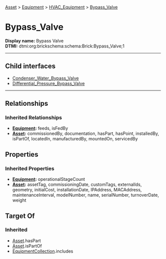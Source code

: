 [Asset](../../../Asset.md) > [Equipment](../../Equipment.md) > [HVAC_Equipment](../HVAC_Equipment.md) > [Bypass_Valve](#)
# Bypass_Valve

**Display name:** Bypass Valve<br />
**DTMI:** dtmi:org:brickschema:schema:Brick:Bypass_Valve;1

---


## Child interfaces
* [Condenser_Water_Bypass_Valve](Condenser_Water_Bypass_Valve.md)
* [Differential_Pressure_Bypass_Valve](Differential_Pressure_Bypass_Valve.md)

---
## Relationships
### Inherited Relationships
* **[Equipment](../../Equipment.md):** feeds, isFedBy
* **[Asset](../../../Asset.md):** commissionedBy, documentation, hasPart, hasPoint, installedBy, isPartOf, locatedIn, manufacturedBy, mountedOn, servicedBy
## Properties
### Inherited Properties
* **[Equipment](../../Equipment.md):** operationalStageCount
* **[Asset](../../../Asset.md):** assetTag, commissioningDate, customTags, externalIds, geometry, initialCost, installationDate, IPAddress, MACAddress, maintenanceInterval, modelNumber, name, serialNumber, turnoverDate, weight
## Target Of
### Inherited
* [Asset](../../../Asset.md).hasPart
* [Asset](../../../Asset.md).isPartOf
* [EquipmentCollection](../../../../Collection/AssetCollection/EquipmentCollection/EquipmentCollection.md).includes
